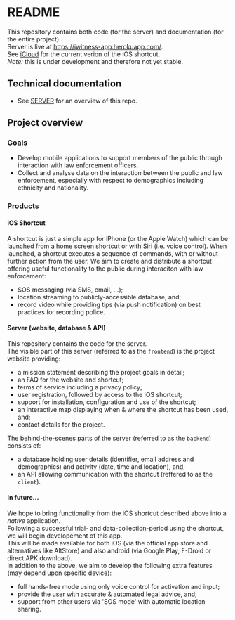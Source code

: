# README

This repository contains both code (for the server) and documentation (for the entire project).  
Server is live at https://iwitness-app.herokuapp.com/.  
See [iCloud](https://www.icloud.com/shortcuts/0265ae8b9bcc4dfd9b5b7ff59f58b212) for the current verion of the iOS shortcut.  
_Note:_ this is under development and therefore not yet stable.

## Technical documentation

- See [SERVER](./docs/SERVER.md) for an overview of this repo.

## Project overview

### Goals

- Develop mobile applications to support members of the public through interaction with law enforcement officers.  
- Collect and analyse data on the interaction between the public and law enforcement, especially with respect to demographics including ethnicity and nationality.  

### Products

#### iOS Shortcut

A shortcut is just a simple app for iPhone (or the Apple Watch) which can be launched from a home screen shortcut or with Siri (i.e. voice control).
When launched, a shortcut executes a sequence of commands, with or without further action from the user.
We aim to create and distribute a shortcut offering useful functionality to the public during interaciton with law enforcement:  
- SOS messaging (via SMS, email, ...);  
- location streaming to publicly-accessible database, and;   
- record video while providing tips (via push notification) on best practices for recording police.  

#### Server (website, database & API)

This repository contains the code for the server.  
The visible part of this server (referred to as the `frontend`) is the project website providing:

- a mission statement describing the project goals in detail;
- an FAQ for the website and shortcut;
- terms of service including a privacy policy;
- user registration, followed by access to the iOS shortcut;
- support for installation, configuration and use of the shortcut;
- an interactive map displaying when & where the shortcut has been used, and;
- contact details for the project.

The behind-the-scenes parts of the server (referred to as the `backend`) consists of:

- a database holding user details (identifier, email address and demographics) and activity (date, time and location), and;
- an API allowing communication with the shortcut (reffered to as the `client`).

#### In future...

We hope to bring functionality from the iOS shortcut described above into a _native_ application.  
Following a successful trial- and data-collection-period using the shortcut, we will begin developement of this app.  
This will be made available for both iOS (via the official app store and alternatives like AltStore) and also android (via Google Play, F-Droid or direct APK download).  
In addition to the above, we aim to develop the following extra features (may depend upon specific device):

- full hands-free mode using only voice control for activation and input;
- provide the user with accurate & automated legal advice, and;
- support from other users via 'SOS mode' with automatic location sharing.
